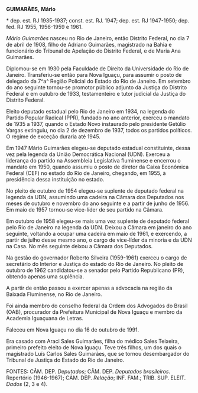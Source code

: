 **GUIMARÃES,** **Mário**

\* dep. est. RJ 1935-1937; const. est. RJ. 1947; dep. est. RJ 1947-1950;
dep. fed. RJ 1955, 1956-1959 e 1961.

*Mário Guimarães* nasceu no Rio de Janeiro, então Distrito Federal, no
dia 7 de abril de 1908, filho de Adriano Guimarães, magistrado na Bahia
e funcionário do Tribunal de Apelação do Distrito Federal, e de Maria
Ana Guimarães.

Diplomou-se em 1930 pela Faculdade de Direito da Universidade do Rio de
Janeiro. Transferiu-se então para Nova Iguaçu, para assumir o posto de
delegado da 7^a^ Região Policial do Estado do Rio de Janeiro. Em
setembro do ano seguinte tornou-se promotor público adjunto da Justiça
do Distrito Federal e em outubro de 1933, testamenteiro e tutor judicial
da Justiça do Distrito Federal.

Eleito deputado estadual pelo Rio de Janeiro em 1934, na legenda do
Partido Popular Radical (PPR), fundado no ano anterior, exerceu o
mandato de 1935 a 1937, quando o Estado Novo instaurado pelo presidente
Getúlio Vargas extinguiu, no dia 2 de dezembro de 1937, todos os
partidos políticos. O regime de exceção duraria até 1945.

Em 1947 Mário Guimarães elegeu-se deputado estadual constituinte, dessa
vez pela legenda da União Democrática Nacional (UDN). Exerceu a
liderança do partido na Assembleia Legislativa fluminense e encerrou o
mandato em 1950, quando assumiu o posto de diretor da Caixa Econômica
Federal (CEF) no estado do Rio de Janeiro, chegando, em 1955, à
presidência dessa instituição no estado.

No pleito de outubro de 1954 elegeu-se suplente de deputado federal na
legenda da UDN, assumindo uma cadeira na Câmara dos Deputados nos meses
de outubro e novembro do ano seguinte e a partir de junho de 1956. Em
maio de 1957 tornou-se vice-líder de seu partido na Câmara.

Em outubro de 1958 elegeu-se mais uma vez suplente de deputado federal
pelo Rio de Janeiro na legenda da UDN. Deixou a Câmara em janeiro do ano
seguinte, voltando a ocupar uma cadeira em maio de 1961, e exercendo, a
partir de julho desse mesmo ano, o cargo de vice-líder da minoria e da
UDN na Casa. No mês seguinte deixou a Câmara dos Deputados.

Na gestão do governador Roberto Silveira (1959-1961) exerceu o cargo de
secretário do Interior e Justiça do estado do Rio de Janeiro. No pleito
de outubro de 1962 candidatou-se a senador pelo Partido Republicano
(PR), obtendo apenas uma suplência.

A partir de então passou a exercer apenas a advocacia na região da
Baixada Fluminense, no Rio de Janeiro.

Foi ainda membro do conselho federal da Ordem dos Advogados do Brasil
(OAB), procurador da Prefeitura Municipal de Nova Iguaçu e membro da
Academia Iguaçuana de Letras.

Faleceu em Nova Iguaçu no dia 16 de outubro de 1991.

Era casado com Araci Sales Guimarães, filha do médico Sales Teixeira,
primeiro prefeito eleito de Nova Iguaçu. Teve três filhos, um dos quais
o magistrado Luís Carlos Sales Guimarães, que se tornou desembargador do
Tribunal de Justiça do Estado do Rio de Janeiro.

FONTES: CÂM. DEP. *Deputados*; CÂM. DEP. *Deputados brasileiros*.
Repertório (1946-1967); CÂM. DEP. *Relação*; INF. FAM.; TRIB. SUP.
ELEIT. *Dados* (2, 3 e 4).
